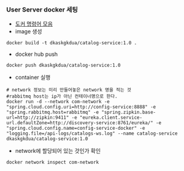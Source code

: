 ### User Server docker 세팅
* [도커 명령어 모음](https://song8420.tistory.com/394)
* image 생성
```shell
docker build -t dkaskgkdua/catalog-service:1.0 .
```

* docker hub push
```shell
docker push dkaskgkdua/catalog-service:1.0
```

* container 실행
```shell
# network 정보는 미리 만들어놓은 network 명을 적는 것
#rabbitmq host는 ip가 아닌 컨테이너명으로 한다.
docker run -d --network com-network -e "spring.cloud.config.uri=http://config-service:8888" -e "spring.rabbitmq.host=rabbitmq" -e "spring.zipkin.base-url=http://zipkin:9411" -e "eureka.client.service-url.defaultZone=http://discovery-service:8761/eureka/" -e "spring.cloud.config.name=config-service-docker" -e "logging.file=/api-logs/catalogs-ws.log" --name catalog-service dkaskgkdua/catalog-service:1.0
```

* network에 할당되어 있는 것인가 확인
```shell
docker network inspect com-network
```